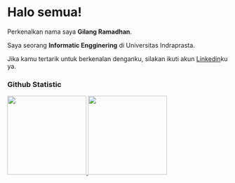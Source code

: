 # Halo semua! 
 
Perkenalkan nama saya **Gilang Ramadhan**.<br>
 
Saya seorang **Informatic Engginering** di Universitas Indraprasta.<br>
 
 
Jika kamu tertarik untuk berkenalan denganku, silakan ikuti akun [Linkedin]()ku ya.
  
### Github Statistic
<p align="left">
<a href="https://github.com/dudidam25">
  <img height="180em" src="https://github-readme-stats-eight-theta.vercel.app/api?username=penuliscode&show_icons=true&theme=algolia&include_all_commits=true&count_private=true"/>
  <img height="180em" src="https://github-readme-stats-eight-theta.vercel.app/api/top-langs/?username=penuliscode&layout=compact&layout=compact&theme=algolia"/>
</a>
</p>
